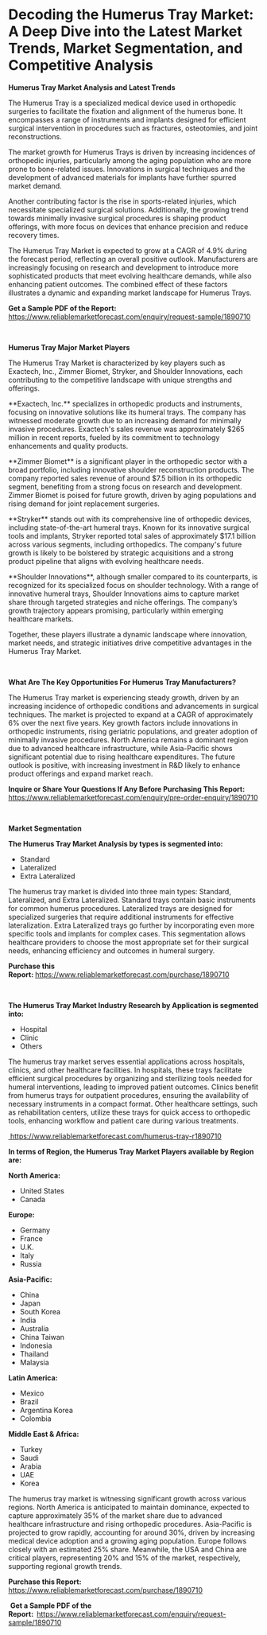 <p><h1>Decoding the Humerus Tray Market: A Deep Dive into the Latest Market Trends, Market Segmentation, and Competitive Analysis</h1></p><p><strong>Humerus Tray Market Analysis and Latest Trends</strong></p>
<p><p>The Humerus Tray is a specialized medical device used in orthopedic surgeries to facilitate the fixation and alignment of the humerus bone. It encompasses a range of instruments and implants designed for efficient surgical intervention in procedures such as fractures, osteotomies, and joint reconstructions. </p><p>The market growth for Humerus Trays is driven by increasing incidences of orthopedic injuries, particularly among the aging population who are more prone to bone-related issues. Innovations in surgical techniques and the development of advanced materials for implants have further spurred market demand. </p><p>Another contributing factor is the rise in sports-related injuries, which necessitate specialized surgical solutions. Additionally, the growing trend towards minimally invasive surgical procedures is shaping product offerings, with more focus on devices that enhance precision and reduce recovery times. </p><p>The Humerus Tray Market is expected to grow at a CAGR of 4.9% during the forecast period, reflecting an overall positive outlook. Manufacturers are increasingly focusing on research and development to introduce more sophisticated products that meet evolving healthcare demands, while also enhancing patient outcomes. The combined effect of these factors illustrates a dynamic and expanding market landscape for Humerus Trays.</p></p>
<p><strong>Get a Sample PDF of the Report:&nbsp;</strong> <a href="https://www.reliablemarketforecast.com/enquiry/request-sample/1890710?utm_campaign=2445&utm_medium=2&utm_source=Github&utm_content=ia&utm_term=14042025&utm_id=humerus-tray">https://www.reliablemarketforecast.com/enquiry/request-sample/1890710</a></p>
<p>&nbsp;</p>
<p><strong>Humerus Tray Major Market Players</strong></p>
<p><p>The Humerus Tray Market is characterized by key players such as Exactech, Inc., Zimmer Biomet, Stryker, and Shoulder Innovations, each contributing to the competitive landscape with unique strengths and offerings.</p><p>**Exactech, Inc.** specializes in orthopedic products and instruments, focusing on innovative solutions like its humeral trays. The company has witnessed moderate growth due to an increasing demand for minimally invasive procedures. Exactech's sales revenue was approximately $265 million in recent reports, fueled by its commitment to technology enhancements and quality products.</p><p>**Zimmer Biomet** is a significant player in the orthopedic sector with a broad portfolio, including innovative shoulder reconstruction products. The company reported sales revenue of around $7.5 billion in its orthopedic segment, benefiting from a strong focus on research and development. Zimmer Biomet is poised for future growth, driven by aging populations and rising demand for joint replacement surgeries.</p><p>**Stryker** stands out with its comprehensive line of orthopedic devices, including state-of-the-art humeral trays. Known for its innovative surgical tools and implants, Stryker reported total sales of approximately $17.1 billion across various segments, including orthopedics. The company's future growth is likely to be bolstered by strategic acquisitions and a strong product pipeline that aligns with evolving healthcare needs.</p><p>**Shoulder Innovations**, although smaller compared to its counterparts, is recognized for its specialized focus on shoulder technology. With a range of innovative humeral trays, Shoulder Innovations aims to capture market share through targeted strategies and niche offerings. The company’s growth trajectory appears promising, particularly within emerging healthcare markets.</p><p>Together, these players illustrate a dynamic landscape where innovation, market needs, and strategic initiatives drive competitive advantages in the Humerus Tray Market.</p></p>
<p>&nbsp;</p>
<p><strong>What Are The Key Opportunities For Humerus Tray Manufacturers?</strong></p>
<p><p>The Humerus Tray market is experiencing steady growth, driven by an increasing incidence of orthopedic conditions and advancements in surgical techniques. The market is projected to expand at a CAGR of approximately 6% over the next five years. Key growth factors include innovations in orthopedic instruments, rising geriatric populations, and greater adoption of minimally invasive procedures. North America remains a dominant region due to advanced healthcare infrastructure, while Asia-Pacific shows significant potential due to rising healthcare expenditures. The future outlook is positive, with increasing investment in R&D likely to enhance product offerings and expand market reach.</p></p>
<p><strong>Inquire or Share Your Questions If Any Before Purchasing This Report:</strong> <a href="https://www.reliablemarketforecast.com/enquiry/pre-order-enquiry/1890710?utm_campaign=2445&utm_medium=2&utm_source=Github&utm_content=ia&utm_term=14042025&utm_id=humerus-tray">https://www.reliablemarketforecast.com/enquiry/pre-order-enquiry/1890710</a></p>
<p>&nbsp;</p>
<p><strong>Market Segmentation</strong></p>
<p><strong>The Humerus Tray Market Analysis by types is segmented into:</strong></p>
<p><ul><li>Standard</li><li>Lateralized</li><li>Extra Lateralized</li></ul></p>
<p><p>The humerus tray market is divided into three main types: Standard, Lateralized, and Extra Lateralized. Standard trays contain basic instruments for common humerus procedures. Lateralized trays are designed for specialized surgeries that require additional instruments for effective lateralization. Extra Lateralized trays go further by incorporating even more specific tools and implants for complex cases. This segmentation allows healthcare providers to choose the most appropriate set for their surgical needs, enhancing efficiency and outcomes in humeral surgery.</p></p>
<p><strong>Purchase this Report:&nbsp;</strong><a href="https://www.reliablemarketforecast.com/purchase/1890710?utm_campaign=2445&utm_medium=2&utm_source=Github&utm_content=ia&utm_term=14042025&utm_id=humerus-tray">https://www.reliablemarketforecast.com/purchase/1890710</a></p>
<p>&nbsp;</p>
<p><strong>The Humerus Tray Market Industry Research by Application is segmented into:</strong></p>
<p><ul><li>Hospital</li><li>Clinic</li><li>Others</li></ul></p>
<p><p>The humerus tray market serves essential applications across hospitals, clinics, and other healthcare facilities. In hospitals, these trays facilitate efficient surgical procedures by organizing and sterilizing tools needed for humeral interventions, leading to improved patient outcomes. Clinics benefit from humerus trays for outpatient procedures, ensuring the availability of necessary instruments in a compact format. Other healthcare settings, such as rehabilitation centers, utilize these trays for quick access to orthopedic tools, enhancing workflow and patient care during various treatments.</p></p>
<p><a href="https://www.reliablemarketforecast.com/humerus-tray-r1890710?utm_campaign=2445&utm_medium=2&utm_source=Github&utm_content=ia&utm_term=14042025&utm_id=humerus-tray">&nbsp;https://www.reliablemarketforecast.com/humerus-tray-r1890710</a></p>
<p><strong>In terms of Region, the Humerus Tray Market Players available by Region are:</strong></p>
<p>
    <p> <strong> North America: </strong>
        <ul>
            <li>United States</li>
            <li>Canada</li>
        </ul>
        </p> 
    <p> <strong> Europe: </strong>
        <ul>
            <li>Germany</li>
            <li>France</li>
            <li>U.K.</li>
            <li>Italy</li>
            <li>Russia</li>
        </ul>
        </p> 
    <p> <strong> Asia-Pacific: </strong>
        <ul>
            <li>China</li>
            <li>Japan</li>
            <li>South Korea</li>
            <li>India</li>
            <li>Australia</li>
            <li>China Taiwan</li>
            <li>Indonesia</li>
            <li>Thailand</li>
            <li>Malaysia</li>
        </ul>
        </p> 
    <p> <strong> Latin America: </strong>
        <ul>
            <li>Mexico</li>
            <li>Brazil</li>
            <li>Argentina Korea</li>
            <li>Colombia</li>
        </ul>
        </p> 
    <p> <strong> Middle East & Africa: </strong>
        <ul>
            <li>Turkey</li>
            <li>Saudi</li>
            <li>Arabia</li>
            <li>UAE</li>
            <li>Korea</li>
        </ul>
    </p>
    </p>
<p><p>The humerus tray market is witnessing significant growth across various regions. North America is anticipated to maintain dominance, expected to capture approximately 35% of the market share due to advanced healthcare infrastructure and rising orthopedic procedures. Asia-Pacific is projected to grow rapidly, accounting for around 30%, driven by increasing medical device adoption and a growing aging population. Europe follows closely with an estimated 25% share. Meanwhile, the USA and China are critical players, representing 20% and 15% of the market, respectively, supporting regional growth trends.</p></p>
<p><strong>Purchase this Report: </strong><a href="https://www.reliablemarketforecast.com/purchase/1890710?utm_campaign=2445&utm_medium=2&utm_source=Github&utm_content=ia&utm_term=14042025&utm_id=humerus-tray">https://www.reliablemarketforecast.com/purchase/1890710</a></p>
<p>&nbsp;<strong>Get a Sample PDF of the Report:&nbsp;&nbsp;</strong><a href="https://www.reliablemarketforecast.com/enquiry/request-sample/1890710?utm_campaign=2445&utm_medium=2&utm_source=Github&utm_content=ia&utm_term=14042025&utm_id=humerus-tray">https://www.reliablemarketforecast.com/enquiry/request-sample/1890710</a></p>
<p><strong></strong></p>
<p><p></p><p></p><p></p></p>